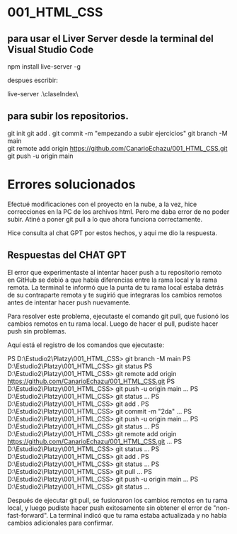 # 001_HTML_CSS

## para usar el Liver Server desde la terminal del Visual Studio Code

npm install live-server -g

despues escribir:

live-server  .\claseIndex\

## para subir los repositorios.

git init 
git add .
git commit -m "empezando a subir ejercicios"
git branch -M main  
git remote add origin https://github.com/CanarioEchazu/001_HTML_CSS.git
git push -u origin main 



# Errores solucionados
Efectué modificaciones con el proyecto en la nube, a la vez, hice correcciones en la PC de los archivos html.
Pero me daba error de no poder subir.
Atiné a poner 
git pull
a lo que ahora funciona correctamente.

Hice consulta al chat GPT por estos hechos, y aqui me dio la respuesta.

## Respuestas del CHAT GPT

El error que experimentaste al intentar hacer push a tu repositorio remoto en GitHub se debió a que había diferencias entre la rama local y la rama remota. La terminal te informó que la punta de tu rama local estaba detrás de su contraparte remota y te sugirió que integraras los cambios remotos antes de intentar hacer push nuevamente.

Para resolver este problema, ejecutaste el comando git pull, que fusionó los cambios remotos en tu rama local. Luego de hacer el pull, pudiste hacer push sin problemas.

Aquí está el registro de los comandos que ejecutaste:

PS D:\Estudio2\Platzy\001_HTML_CSS> git branch -M main
PS D:\Estudio2\Platzy\001_HTML_CSS> git status
PS D:\Estudio2\Platzy\001_HTML_CSS> git remote add origin https://github.com/CanarioEchazu/001_HTML_CSS.git
PS D:\Estudio2\Platzy\001_HTML_CSS> git push -u origin main
...
PS D:\Estudio2\Platzy\001_HTML_CSS> git status
...
PS D:\Estudio2\Platzy\001_HTML_CSS> git add .
PS D:\Estudio2\Platzy\001_HTML_CSS> git commit -m "2da"
...
PS D:\Estudio2\Platzy\001_HTML_CSS> git push -u origin main
...
PS D:\Estudio2\Platzy\001_HTML_CSS> git status
...
PS D:\Estudio2\Platzy\001_HTML_CSS> git remote add origin https://github.com/CanarioEchazu/001_HTML_CSS.git 
...
PS D:\Estudio2\Platzy\001_HTML_CSS> git status
...
PS D:\Estudio2\Platzy\001_HTML_CSS> git add .
PS D:\Estudio2\Platzy\001_HTML_CSS> git status
...
PS D:\Estudio2\Platzy\001_HTML_CSS> git pull
...
PS D:\Estudio2\Platzy\001_HTML_CSS> git push -u origin main
...
PS D:\Estudio2\Platzy\001_HTML_CSS> git status
...


Después de ejecutar git pull, se fusionaron los cambios remotos en tu rama local, y luego pudiste hacer push exitosamente sin obtener el error de "non-fast-forward". La terminal indicó que tu rama estaba actualizada y no había cambios adicionales para confirmar.
